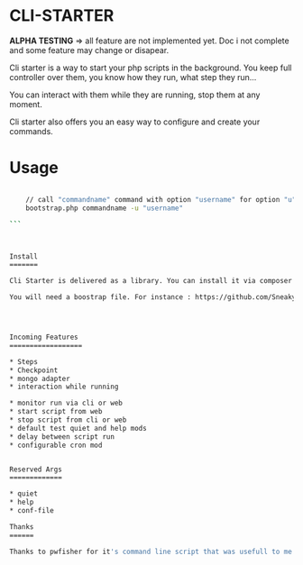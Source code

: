 CLI-STARTER
===========

**ALPHA TESTING** => all feature are not implemented yet. Doc i not complete and some feature may change or disapear.

Cli starter is a way to start your php scripts in the background.
You keep full controller over them, you know how they run, what step they run...

You can interact with them while they are running, stop them at any moment.

Cli starter also offers you an easy way to configure and create your commands.


Usage
=====

````sh

    // call "commandname" command with option "username" for option "u"
    bootstrap.php commandname -u "username"

```



Install
=======

Cli Starter is delivered as a library. You can install it via composer : ``sneakybobito/cli-starter``

You will need a boostrap file. For instance : https://github.com/SneakyBobito/php-cli-starter/blob/master/bootstrap-example.php




Incoming Features
==================

* Steps
* Checkpoint
* mongo adapter
* interaction while running

* monitor run via cli or web 
* start script from web
* stop script from cli or web
* default test quiet and help mods
* delay between script run
* configurable cron mod


Reserved Args
=============

* quiet
* help
* conf-file

Thanks
======

Thanks to pwfisher for it's command line script that was usefull to me : https://github.com/pwfisher/CommandLine.php
